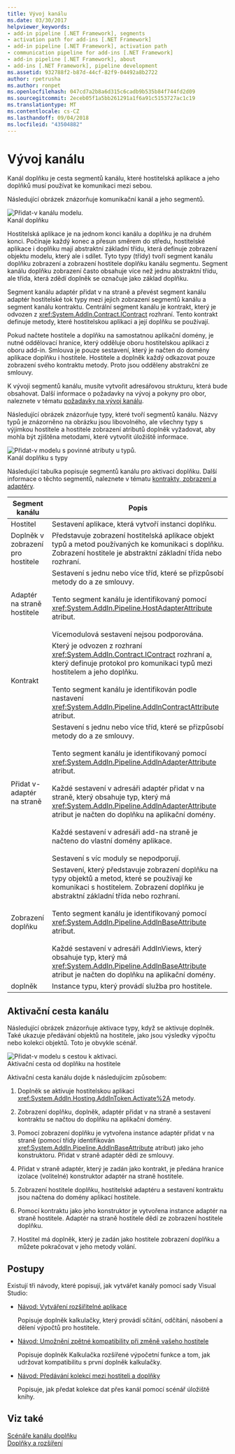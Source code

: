 ```yaml
---
title: Vývoj kanálu
ms.date: 03/30/2017
helpviewer_keywords:
- add-in pipeline [.NET Framework], segments
- activation path for add-ins [.NET Framework]
- add-in pipeline [.NET Framework], activation path
- communication pipeline for add-ins [.NET Framework]
- add-in pipeline [.NET Framework], about
- add-ins [.NET Framework], pipeline development
ms.assetid: 932788f2-b87d-44cf-82f9-04492a8b2722
author: rpetrusha
ms.author: ronpet
ms.openlocfilehash: 047cd7a2b8a6d315c6cadb9b535b84f744fd2d09
ms.sourcegitcommit: 2eceb05f1a5bb261291a1f6a91c5153727ac1c19
ms.translationtype: MT
ms.contentlocale: cs-CZ
ms.lasthandoff: 09/04/2018
ms.locfileid: "43504882"
---
```

# <a name="pipeline-development"></a>Vývoj kanálu
Kanál doplňku je cesta segmentů kanálu, které hostitelská aplikace a jeho doplňků musí používat ke komunikaci mezi sebou.  
  
 Následující obrázek znázorňuje komunikační kanál a jeho segmentů.  
  
 ![Přidat&#45;v kanálu modelu. ](../../../docs/framework/add-ins/media/addin1.png "AddIn1")  
Kanál doplňku  
  
 Hostitelská aplikace je na jednom konci kanálu a doplňku je na druhém konci. Počínaje každý konec a přesun směrem do středu, hostitelské aplikace i doplňku mají abstraktní základní třídu, která definuje zobrazení objektu modelu, který ale i sdílet. Tyto typy (třídy) tvoří segment kanálu doplňku zobrazení a zobrazení hostitele doplňku kanálu segmentu. Segment kanálu doplňku zobrazení často obsahuje více než jednu abstraktní třídu, ale třída, která zdědí doplněk se označuje jako základ doplňku.  
  
 Segment kanálu adaptér přidat v na straně a převést segment kanálu adaptér hostitelské tok typy mezi jejich zobrazení segmentů kanálu a segment kanálu kontraktu. Centrální segment kanálu je kontrakt, který je odvozen z <xref:System.AddIn.Contract.IContract> rozhraní. Tento kontrakt definuje metody, které hostitelskou aplikaci a její doplňku se používají.  
  
 Pokud načtete hostitele a doplňku na samostatnou aplikační domény, je nutné oddělovací hranice, který odděluje oboru hostitelskou aplikaci z oboru add-in. Smlouva je pouze sestavení, který je načten do domény aplikace doplňku i hostitele. Hostitele a doplněk každý odkazovat pouze zobrazení svého kontraktu metody. Proto jsou odděleny abstrakční ze smlouvy.  
  
 K vývoji segmentů kanálu, musíte vytvořit adresářovou strukturu, která bude obsahovat. Další informace o požadavky na vývoj a pokyny pro obor, naleznete v tématu [požadavky na vývoj kanálu](https://msdn.microsoft.com/library/ef9fa986-e80b-43e1-868b-247f4c1d9da5).  
  
 Následující obrázek znázorňuje typy, které tvoří segmentů kanálu. Názvy typů je znázorněno na obrázku jsou libovolného, ale všechny typy s výjimkou hostitele a hostitele zobrazení atributů doplněk vyžadovat, aby mohla být zjištěna metodami, které vytvořit úložiště informace.  
  
 ![Přidat&#45;v modelu s povinné atributy u typů. ](../../../docs/framework/add-ins/media/addin-model.png "AddIn_Model")  
Kanál doplňku s typy  
  
 Následující tabulka popisuje segmentů kanálu pro aktivaci doplňku. Další informace o těchto segmentů, naleznete v tématu [kontrakty, zobrazení a adaptéry](https://msdn.microsoft.com/library/a6460173-9507-4b87-8c07-d4ee245d715c).  
  
|Segment kanálu|Popis|  
|----------------------|-----------------|  
|Hostitel|Sestavení aplikace, která vytvoří instanci doplňku.|  
|Doplněk v zobrazení pro hostitele|Představuje zobrazení hostitelská aplikace objekt typů a metod používaných ke komunikaci s doplňku. Zobrazení hostitele je abstraktní základní třída nebo rozhraní.|  
|Adaptér na straně hostitele|Sestavení s jednu nebo více tříd, které se přizpůsobí metody do a ze smlouvy.<br /><br /> Tento segment kanálu je identifikovaný pomocí <xref:System.AddIn.Pipeline.HostAdapterAttribute> atribut.<br /><br /> Vícemodulová sestavení nejsou podporována.|  
|Kontrakt|Který je odvozen z rozhraní <xref:System.AddIn.Contract.IContract> rozhraní a, který definuje protokol pro komunikaci typů mezi hostitelem a jeho doplňku.<br /><br /> Tento segment kanálu je identifikován podle nastavení <xref:System.AddIn.Pipeline.AddInContractAttribute> atribut.|  
|Přidat v-adaptér na straně|Sestavení s jednu nebo více tříd, které se přizpůsobí metody do a ze smlouvy.<br /><br /> Tento segment kanálu je identifikovaný pomocí <xref:System.AddIn.Pipeline.AddInAdapterAttribute> atribut.<br /><br /> Každé sestavení v adresáři adaptér přidat v na straně, který obsahuje typ, který má <xref:System.AddIn.Pipeline.AddInAdapterAttribute> atribut je načten do doplňku na aplikační domény.<br /><br /> Každé sestavení v adresáři add-na straně je načteno do vlastní domény aplikace.<br /><br /> Sestavení s víc moduly se nepodporují.|  
|Zobrazení doplňku|Sestavení, který představuje zobrazení doplňku na typy objektů a metod, které se používají ke komunikaci s hostitelem. Zobrazení doplňku je abstraktní základní třída nebo rozhraní.<br /><br /> Tento segment kanálu je identifikovaný pomocí <xref:System.AddIn.Pipeline.AddInBaseAttribute> atribut.<br /><br /> Každé sestavení v adresáři AddInViews, který obsahuje typ, který má <xref:System.AddIn.Pipeline.AddInBaseAttribute> atribut je načten do doplňku na aplikační domény.|  
|doplněk|Instance typu, který provádí služba pro hostitele.|  
  
## <a name="pipeline-activation-path"></a>Aktivační cesta kanálu  
 Následující obrázek znázorňuje aktivace typy, když se aktivuje doplněk. Také ukazuje předávání objektů na hostitele, jako jsou výsledky výpočtu nebo kolekci objektů. Toto je obvykle scénář.  
  
 ![Přidat&#45;v modelu s cestou k aktivaci. ](../../../docs/framework/add-ins/media/addin6.png "AddIn6")  
Aktivační cesta od doplňku na hostitele  
  
 Aktivační cesta kanálu dojde k následujícím způsobem:  
  
1.  Doplněk se aktivuje hostitelskou aplikaci <xref:System.AddIn.Hosting.AddInToken.Activate%2A> metody.  
  
2.  Zobrazení doplňku, doplněk, adaptér přidat v na straně a sestavení kontraktu se načtou do doplňku na aplikační domény.  
  
3.  Pomocí zobrazení doplňku je vytvořena instance adaptér přidat v na straně (pomocí třídy identifikován <xref:System.AddIn.Pipeline.AddInBaseAttribute> atribut) jako jeho konstruktoru. Přidat v straně adaptér dědí ze smlouvy.  
  
4.  Přidat v straně adaptér, který je zadán jako kontrakt, je předána hranice izolace (volitelné) konstruktor adaptér na straně hostitele.  
  
5.  Zobrazení hostitele doplňku, hostitelské adaptéru a sestavení kontraktu jsou načtena do domény aplikací hostitele.  
  
6.  Pomocí kontraktu jako jeho konstruktor je vytvořena instance adaptér na straně hostitele. Adaptér na straně hostitele dědí ze zobrazení hostitele doplňku.  
  
7.  Hostitel má doplněk, který je zadán jako hostitele zobrazení doplňku a můžete pokračovat v jeho metody volání.  
  
## <a name="walkthroughs"></a>Postupy  
 Existují tři návody, které popisují, jak vytvářet kanály pomocí sady Visual Studio:  
  
-   [Návod: Vytváření rozšiřitelné aplikace](../../../docs/framework/add-ins/walkthrough-create-extensible-app.md)  
  
     Popisuje doplněk kalkulačky, který provádí sčítání, odčítání, násobení a dělení výpočtů pro hostitele.  
  
-   [Návod: Umožnění zpětné kompatibility při změně vašeho hostitele](https://msdn.microsoft.com/library/6fa15bb5-8f04-407d-bd7d-675dc043c848)  
  
     Popisuje doplněk Kalkulačka rozšířené výpočetní funkce a tom, jak udržovat kompatibilitu s první doplněk kalkulačky.  
  
-   [Návod: Předávání kolekcí mezi hostiteli a doplňky](https://msdn.microsoft.com/library/b532c604-548e-4fab-b11c-377257dd0ee5)  
  
     Popisuje, jak předat kolekce dat přes kanál pomocí scénář úložiště knihy.  
  
## <a name="see-also"></a>Viz také  
 [Scénáře kanálu doplňku](https://msdn.microsoft.com/library/feb70e0b-8734-494c-aeaf-b567f014043e)  
 [Doplňky a rozšíření](../../../docs/framework/add-ins/index.md)
